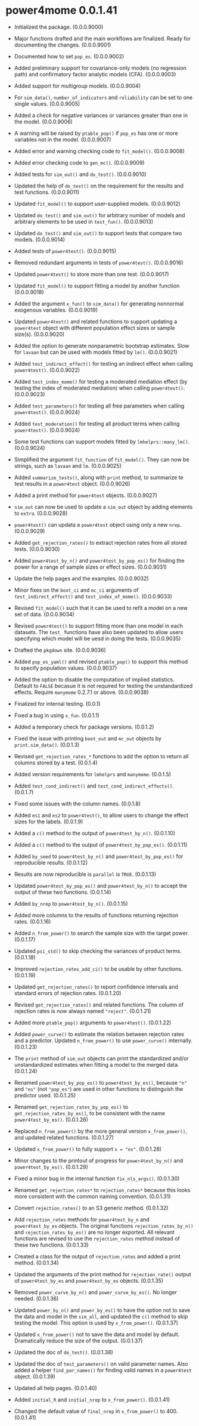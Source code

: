 # power4mome 0.0.1.41

- Initialized the package. (0.0.0.9000)

- Major functions drafted and the main
  workflows are finalized. Ready for
  documenting the changes. (0.0.0.9001)

- Documented how to set `pop_es`.
  (0.0.0.9002)

- Added preliminary support for
  covariance-only models (no regression
  path) and confirmatory factor analytic
  models (CFA). (0.0.0.9003)

- Added support for multigroup models.
  (0.0.0.9004)

- For `sim_data()`, `number_of_indicators`
  and `reliability` can be set to one
  single values. (0.0.0.9005)

- Added a check for negative variances
  or variances greater than one in the
  model. (0.0.0.9006)

- A warning will be raised by `ptable_pop()`
  if `pop_es` has one or more variables
  not in the model. (0.0.0.9007)

- Added error and warning checking
  code to `fit_model()`.
  (0.0.0.9008)

- Added error checking code to `gen_mc()`.
  (0.0.0.9009)

- Added tests for `sim_out()` and
  `do_test()`. (0.0.0.9010)

- Updated the help of `do_test()` on
  the requirement for the results
  and test functions. (0.0.0.9011)

- Updated `fit_model()` to support
  user-supplied models. (0.0.0.9012)

- Updated `do_test()` and `sim_out()`
  for arbitrary number of models
  and arbitrary elements to be used
  in `test_fun()`. (0.0.0.9013)

- Updated `do_test()` and `sim_out()`
  to support tests that compare two
  models. (0.0.0.9014)

- Added tests of `power4test()`.
  (0.0.0.9015)

- Removed redundant arguments in
  tests of `power4test()`.
  (0.0.0.9016)

- Updated `power4test()` to store more
  than one test. (0.0.0.9017)

- Updated `fit_model()` to support
  fitting a model by another function
  (0.0.0.9018)

- Added the argument `x_fun()` to
  `sim_data()` for generating nonnormal
  exogenous variables.
  (0.0.0.9019)

- Updated `power4test()` and related
  functions to support updating
  a `power4test` object with different
  population effect sizes or sample size(s).
  (0.0.0.9020)

- Added the option to generate
  nonparametric bootstrap estimates.
  Slow for `lavaan` but can be used
  with models fitted by `lm()`.
  (0.0.0.9021)

- Added `test_indirect_effect()` for
  testing an indirect effect when
  calling `power4test()`.
  (0.0.0.9022)

- Added `test_index_mome()` for testing
  a moderated mediation effect (by
  testing the index of moderated
  mediation) when calling `power4test()`.
  (0.0.0.9023)

- Added `test_parameters()`
  for testing all free parameters
  when calling `power4test()`.
  (0.0.0.9024)

- Added `test_moderation()` for testing
  all product terms when calling
  `power4test()`.
  (0.0.0.9024)

- Some test functions can support
  models fitted by `lmhelprs::many_lm()`.
  (0.0.0.9024)

- Simplified the argument `fit_function`
 of `fit_model()`. They can now be
 strings, such as `lavaan` and `lm`.
 (0.0.0.9025)

- Added `summarize_tests()`, along
  with `print` method, to summarize
  te test results in a `power4test`
  object. (0.0.0.9026)

- Added a print method for `power4test`
  objects. (0.0.0.9027)

- `sim_out` can now be used to update
  a `sim_out` object by adding elements
  to `extra`. (0.0.0.9028)

- `power4test()` can updata a
  `power4test` object using only a
  new `nrep`. (0.0.0.9029)

- Added `get_rejection_rates()` to
  extract rejection rates from all
  stored tests. (0.0.0.9030)

- Added `power4test_by_n()` and
  `power4test_by_pop_es()` for
  finding the power for a range of
  sample sizes or effect sizes.
  (0.0.0.9031)

- Update the help pages and the examples.
  (0.0.0.9032)

- Minor fixes on the `boot_ci` and
  `mc_ci` arguments of `test_indirect_effect()`
  and `test_index_of_mome()`.
  (0.0.0.9033)

- Revised `fit_model()` such that it
  can be used to refit a model on a new
  set of data. (0.0.0.9034)

- Revised `power4test()` to support
  fitting more than one model in each
  datasets. The `test_` functions have
  also been updated to allow users
  specifying which model will be uesd
  in doing the tests.
  (0.0.0.9035)

- Drafted the `pkgdown` site.
  (0.0.0.9036)

- Added `pop_es_yaml()` and revised
  `ptable_pop()` to support this
  method to specify population values.
  (0.0.0.9037)

- Added the option to disable the
  computation of implied statistics.
  Default to `FALSE` becasue it is not
  required for testing the unstandardized
  effects. Require `manymome` 0.2.7.1
  or above. (0.0.0.9038)

- Finalized for internal testing.
  (0.0.1)

- Fixed a bug in using `x_fun`.
  (0.0.1.1)

- Added a temporary check for package
  versions. (0.0.1.2)

- Fixed the issue with printing
  `boot_out` and `mc_out` objects
  by `print.sim_data()`. (0.0.1.3)

- Revised `get_rejection_rates_*`
  functions to add the option to return all columns
  stored by a test.
  (0.0.1.4)

- Added version requirements for
  `lmhelprs` and `manymome`. (0.0.1.5)

- Added `test_cond_indirect()` and
  `test_cond_indirect_effects()`.
  (0.0.1.7)

- Fixed some issues with the column
  names. (0.0.1.8)

- Added `es1` and `es2` to `power4test()`,
  to allow users to change the effect
  sizes for the labels. (0.0.1.9)

- Added a `c()` method to the output
  of `power4test_by_n()`.
  (0.0.1.10)

- Added a `c()` method to the output
  of `power4test_by_pop_es()`.
  (0.0.1.11)

- Added `by_seed` to `power4test_by_n()`
  and `power4test_by_pop_es()` for
  reproducible results. (0.0.1.12)

- Results are now reproducible is
  `parallel` is `TRUE`. (0.0.1.13)

- Updated `power4test_by_pop_es()` and
  `power4test_by_n()` to accept the
  output of these two functions.
  (0.0.1.14)

- Added `by_nrep` to `power4test_by_n()`.
  (0.0.1.15)

- Added more columns to the results
  of functions returning rejection
  rates. (0.0.1.16)

- Added `n_from_power()` to search
  the sample size with the target
  power. (0.0.1.17)

- Updated `psi_std()` to skip checking
  the variances of product terms.
  (0.0.1.18)

- Improved `rejection_rates_add_ci()` to
  be usable by other functions.
  (0.0.1.19)

- Updated `get_rejection_rates()` to
  report confidence intervals and
  standard errors of rejection rates.
  (0.0.1.20)

- Revised `get_rejection_rates()` and
  related functions. The column of
  rejection rates is now always named
  `"reject"`. (0.0.1.21)

- Added more `ptable_pop()` arguments
  to `power4test()`. (0.0.1.22)

- Added `power_curve()` to estimate the
  relation between rejection rates and
  a predictor. Updated `n_from_power()`
  to use `power_curve()` internally.
  (0.0.1.23)

- The `print` method of `sim_out` objects
  can print the standardized and/or
  unstandardized estimates when fitting
  a model to the merged data.
  (0.0.1.24)

- Renamed `power4test_by_pop_es()` to
  `power4test_by_es()`, because `"n"`
  and `"es"` (not `"pop_es"`) are used
  in other functions to distinguish the
  predictor used. (0.0.1.25)

- Renamed `get_rejection_rates_by_pop_es()`
  to `get_rejection_rates_by_es()`, to
  be consistent with the name
  `power4test_by_es()`. (0.0.1.26)

- Replaced `n_from_power()` by the
  more general version `x_from_power()`,
  and updated related functions.
  (0.0.1.27)

- Updated `x_from_power()` to fully
  support `x = "es"`.
  (0.0.1.28)

- Minor changes to the printout of
  progress for `power4test_by_n()`
  and `power4test_by_es()`.
  (0.0.1.29)

- Fixed a minor bug in the internal
  function `fix_nls_args()`.
  (0.0.1.30)

- Renamed `get_rejection_rates*` to
  `rejection_rates*` because this
  looks more consistent with
  the common naming convention.
  (0.0.1.31)

- Convert `rejection_rates()` to an
  S3 generic method.
  (0.0.1.32)

- Add `rejection_rates` methods for
  `power4test_by_n` and `power4test_by_es`
  objects. The original functions
  `rejection_rates_by_n()` and
  `rejection_rates_by_es()` are no longer
  exported. All relevant functions are
  revised to use the `rejection_rates` method
  instead of these two functions.
  (0.0.1.33)

- Created a class for the output of
  `rejection_rates` and added a print
  method. (0.0.1.34)

- Updated the arguments of the print
  method for `rejection_rate()` output
  of `power4test_by_es` and
  `power4test_by_es` objects.
  (0.0.1.35)

- Removed `power_curve_by_n()` and
  `power_curve_by_es()`. No longer
  needed. (0.0.1.36)

- Updated `power_by_n()` and
  `power_by_es()` to have the option not
  to save the data and model in the
  `sim_all`, and updated the `c()`
  method to skip testing the model.
  This option is used by `x_from_power()`.
  (0.0.1.37)

- Updated `x_from_power()` not to save
  the data and model by default.
  Dramatically reduce the size of the
  output. (0.0.1.37)

- Updated the doc of `do_test()`.
  (0.0.1.38)

- Updated the doc of `test_parameters()`
  on valid parameter names. Also added
  a helper `find_par_names()` for finding
  valid names in a `power4test` object.
  (0.0.1.39)

- Updated all help pages. (0.0.1.40)

- Added `initial_R` and `initial_nrep`
  to `x_from_power()`. (0.0.1.41)

- Changed the default value of `final_nrep`
  in `x_from_power()` to 400. (0.0.1.41)